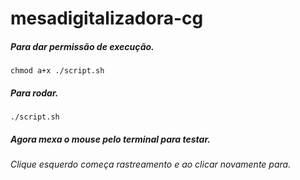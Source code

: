 # mesadigitalizadora-cg
##### Para dar permissão de execução. #####
```
chmod a+x ./script.sh 
```
##### Para rodar. #####
```
./script.sh 
```
##### Agora mexa o mouse pelo terminal para testar. #####
###### Clique esquerdo começa rastreamento e ao clicar novamente para. ######
